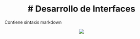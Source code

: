 <h1 align="center"> # Desarrollo de Interfaces </h1>

Contiene sintaxis markdown
 <p align="center">
  <img src="https://github.com/MartinAmor04/DWES/assets/145535289/d4650faf-4539-4503-980d-61921bd60dd1">  
 </p>


